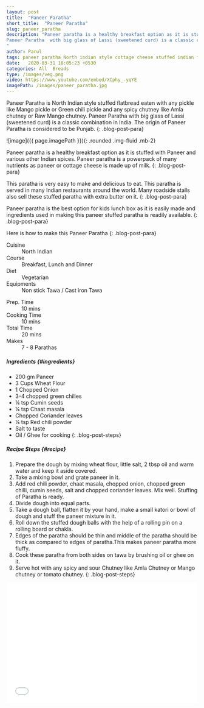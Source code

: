 ```yaml
---
layout: post
title:  "Paneer Paratha"
short_title:  "Paneer Paratha"
slug: paneer_paratha
description: "Paneer paratha is a healthy breakfast option as it is stuffed with Paneer and various other Indian spices. Paneer paratha is a powerpack of many nutrients.Paneer Paratha is North Indian style stuffed flatbread eaten with any pickle like Mango  pickle or Green chili pickle and any spicy chutney like  Amla chutney or Raw Mango chutney.
Paneer Paratha  with big glass of Lassi (sweetened curd) is a classic combination in India. The origin of Paneer Paratha is considered to be Punjab. 
"
author: Parul
tags: paneer paratha North indian style cottage cheese stuffed indian flatbread spicy paneer stuffed paratha punjabi paneer paratha how to make fluffy and crispy Paneer paratha Paneer recipies powerpack of many nutrients Classic style Paneer Paratha kids tiffin kids lunchboxes lunch dinner breakfast dhabha style foodyindianmom
date:   2020-03-31 18:05:23 +0530
categories: All  Breads
type: /images/veg.png
video: https://www.youtube.com/embed/XCphy_-yqYE
imagePath: /images/paneer_paratha.jpg
---
```


Paneer Paratha is North Indian style stuffed flatbread eaten with any pickle like Mango pickle or Green chili pickle and any spicy chutney like Amla chutney or Raw Mango chutney. Paneer Paratha with big glass of Lassi (sweetened curd) is a classic combination in India. The origin of Paneer Paratha is considered to be Punjab.
{: .blog-post-para}

![image]({{ page.imagePath }}){: .rounded .img-fluid .mb-2}


Paneer paratha is a healthy breakfast option as it is stuffed with Paneer and various other Indian spices. Paneer paratha is a powerpack of many nutrients as paneer or cottage cheese is made up of milk.
{: .blog-post-para}


This paratha is very easy to make and delicious to eat. This paratha is served in many Indian restaurants around the world. Many roadside stalls also sell these stuffed paratha with extra butter on it.
{: .blog-post-para}


Paneer paratha is the best option for kids lunch box as it is easily made and ingredients used in making this paneer stuffed paratha is readily available.
{: .blog-post-para}


Here is how to make this Paneer Paratha
{: .blog-post-para}

<div class="row">
    <div class="col-md-6">
        <dl class="row">
            <dt class="col-sm-4">Cuisine</dt><dd class="col-sm-7">North Indian</dd>
            <dt class="col-sm-4">Course</dt><dd class="col-sm-7">Breakfast, Lunch and Dinner</dd>
            <dt class="col-sm-4">Diet</dt><dd class="col-sm-7">Vegetarian</dd>
            <dt class="col-sm-4">Equipments</dt><dd class="col-sm-7">Non stick Tawa / Cast iron Tawa</dd>
        </dl>
    </div>
    <div class="col-md-6">
        <dl class="row">
            <dt class="col-sm-5">Prep. Time</dt><dd class="col-sm-7">10 mins</dd>
            <dt class="col-sm-5">Cooking Time</dt><dd class="col-sm-7">10 mins</dd>
            <dt class="col-sm-5">Total Time</dt><dd class="col-sm-7">20 mins</dd>
            <dt class="col-sm-5">Makes</dt><dd class="col-sm-7">7 - 8 Parathas</dd>
        </dl>
    </div>
</div>

##### **Ingredients** {#ingredients}
- 200 gm Paneer
- 3 Cups Wheat Flour
- 1 Chopped Onion
- 3-4 chopped green chilies
- ¼ tsp Cumin seeds
- ¼ tsp Chaat masala
- Chopped Coriander leaves
- ¼ tsp Red chili powder
- Salt to taste
- Oil / Ghee for cooking
{: .blog-post-steps}

##### **Recipe Steps** {#recipe}
1. Prepare the dough by mixing wheat flour, little salt, 2 tbsp oil and warm water and keep it aside covered.
1. Take a mixing bowl and grate paneer in it.
1. Add red chili powder, chaat masala, chopped onion, chopped green chilli, cumin seeds, salt and chopped coriander leaves. Mix well. Stuffing of Paratha is ready.
1. Divide dough into equal parts.
1. Take a dough ball, flatten it by your hand, make a small katori or bowl of dough and stuff the paneer mixture in it.
1. Roll down the stuffed dough balls with the help of a rolling pin on a rolling board or chakla.
1. Edges of the paratha should be thin and middle of the paratha should be thick as compared to edges of paratha.This makes paneer paratha more fluffy.
1. Cook these paratha from both sides on tawa by brushing oil or ghee on it.
1. Serve hot with any spicy and sour Chutney like Amla Chutney or Mango chutney or tomato chutney.
{: .blog-post-steps}

<div class="row" id="video">
    <div class="col-md-12">
        <div class="embed-responsive embed-responsive-16by9">
            <iframe width="100%" height="315" src="{{page.video}}" frameborder="0" allow="accelerometer; autoplay; encrypted-media; gyroscope; picture-in-picture" allowfullscreen></iframe>
        </div>
    </div>
</div>
<br>
